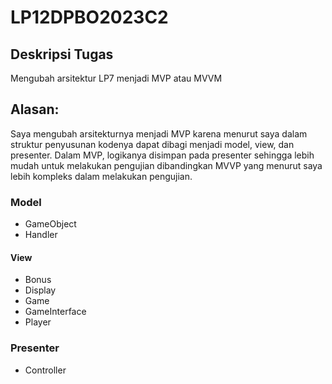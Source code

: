 # LP12DPBO2023C2

## Deskripsi Tugas
Mengubah arsitektur LP7 menjadi MVP atau MVVM

## Alasan:
Saya mengubah arsitekturnya menjadi MVP karena menurut saya dalam struktur penyusunan kodenya dapat dibagi menjadi model, view, dan presenter. Dalam MVP, logikanya disimpan pada presenter sehingga lebih mudah untuk melakukan pengujian dibandingkan MVVP yang menurut saya lebih kompleks dalam melakukan pengujian.

### Model
  - GameObject
  - Handler
#### View
  - Bonus
  - Display
  - Game
  - GameInterface
  - Player
### Presenter
  - Controller
